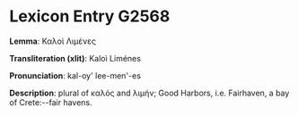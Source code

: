 # Lexicon Entry G2568

**Lemma**: Καλοὶ Λιμένες

**Transliteration (xlit)**: Kaloì Liménes

**Pronunciation**: kal-oy' lee-men'-es

**Description**:
plural of καλός and λιμήν; Good Harbors, i.e. Fairhaven, a bay of Crete:--fair havens.
